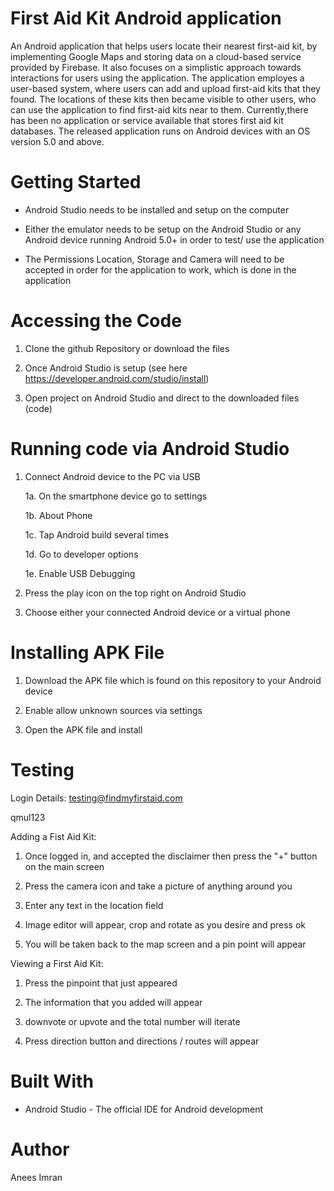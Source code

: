 # First Aid Kit Android application
An Android application that helps users locate their nearest first-aid kit, by implementing Google Maps and storing data on a cloud-based service provided by Firebase. It also focuses on a simplistic approach towards interactions for users using the application. The application employes a user-based system, where users can add and upload first-aid kits that they found. The locations of these kits then became visible to other users, who can use the application to find first-aid kits near to them. Currently,there has been no application or service available that stores first aid kit databases. The released application runs on Android devices with an OS version 5.0 and above.

# Getting Started
- Android Studio needs to be installed and setup on the computer 

- Either the emulator needs to be setup on the Android Studio or any Android device running Android 5.0+ in order to test/ use   the application

- The Permissions Location, Storage and Camera will need to be accepted in order for the application to work, which is done in   the application

# Accessing the Code
1. Clone the github Repository or download the files 

2. Once Android Studio is setup (see here https://developer.android.com/studio/install) 

3. Open project on Android Studio and direct to the downloaded files (code)

# Running code via Android Studio
1. Connect Android device to the PC via USB

   1a. On the smartphone device go to settings
   
   1b. About Phone
   
   1c. Tap Android build several times
   
   1d. Go to developer options 
   
   1e. Enable USB Debugging
   
2. Press the play icon on the top right on Android Studio

3. Choose either your connected Android device or a virtual phone

# Installing APK File
1. Download the APK file which is found on this repository to your Android device

2. Enable allow unknown sources via settings

3. Open the APK file and install

# Testing

Login Details:
testing@findmyfirstaid.com

qmul123



Adding a Fist Aid Kit:
1. Once logged in, and accepted the disclaimer then press the "+" button on the main screen

2. Press the camera icon and take a picture of anything around you

3. Enter any text in the location field

4. Image editor will appear, crop and rotate as you desire and press ok

5. You will be taken back to the map screen and a pin point will appear


Viewing a First Aid Kit:
1. Press the pinpoint that just appeared

2. The information that you added will appear 

3. downvote or upvote and the total number will iterate

4. Press direction button and directions / routes will appear

# Built With

- Android Studio - The official IDE for Android development

# Author 

Anees Imran
